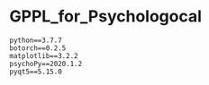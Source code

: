 # GPPL_for_Psychologocal

```
python==3.7.7
botorch==0.2.5
matplotlib==3.2.2
psychoPy==2020.1.2
pyqt5==5.15.0
```